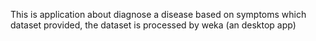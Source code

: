 This is application about diagnose a disease based on symptoms which dataset provided, the dataset is processed by weka (an desktop app)  
